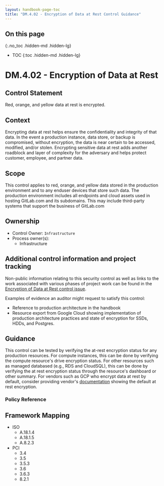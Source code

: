 ```yaml
---
layout: handbook-page-toc
title: "DM.4.02 - Encryption of Data at Rest Control Guidance"
---
```


## On this page
{:.no_toc .hidden-md .hidden-lg}

- TOC
{:toc .hidden-md .hidden-lg}

# DM.4.02 - Encryption of Data at Rest

## Control Statement

Red, orange, and yellow data at rest is encrypted.

## Context

Encrypting data at rest helps ensure the confidentiality and integrity of that data. In the event a production instance, data store, or backup is compromised, without encryption, the data is near certain to be accessed, modified, and/or stolen. Encrypting sensitive data at rest adds another roadblock and layer of complexity for the adversary and helps protect customer, employee, and partner data.

## Scope

This control applies to red, orange, and yellow data stored in the production environment and to any enduser devices that store such data. The production environment includes all endpoints and cloud assets used in hosting GitLab.com and its subdomains. This may include third-party systems that support the business of GitLab.com

## Ownership

* Control Owner: `Infrastructure`
* Process owner(s):
    * Infrastructure

## Additional control information and project tracking

Non-public information relating to this security control as well as links to the work associated with various phases of project work can be found in the [Encryption of Data at Rest control issue](https://gitlab.com/gitlab-com/gl-security/compliance/compliance/issues/797).

Examples of evidence an auditor might request to satisfy this control:

* Reference to production architecture in the handbook
* Resource export from Google Cloud showing implementation of production architecture practices and state of encryption for SSDs, HDDs, and Postgres.

## Guidance

This control can be tested by verifying the at-rest encryption status for any production resources. For compute instances, this can be done by verifying the compute resource's drive encryption status. For other resources such as managed databased (e.g., RDS and CloudSQL), this can be done by verifying the at rest encryption status through the resource's dashboard or other summary. For vendors such as GCP who encrypt data at rest by default, consider providing vendor's [documentation](https://cloud.google.com/security/encryption-at-rest/) showing the default at rest encryption.

### Policy Reference

## Framework Mapping

* ISO
  * A.18.1.4
  * A.18.1.5
  * A.8.2.3
* PCI
  * 3.4
  * 3.5
  * 3.5.3
  * 3.6
  * 3.6.3
  * 8.2.1
